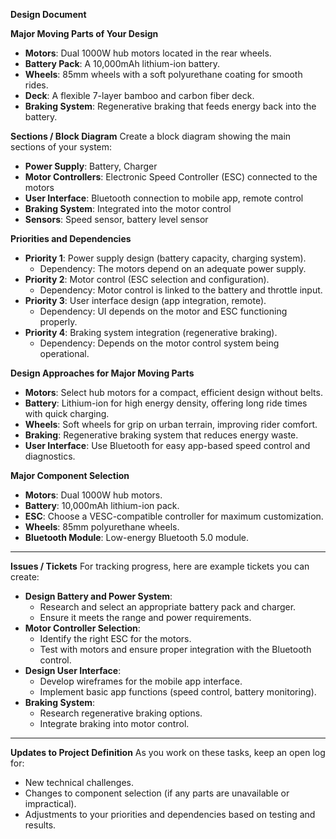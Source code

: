 **Design Document**

**Major Moving Parts of Your Design**

* **Motors**: Dual 1000W hub motors located in the rear wheels.  
* **Battery Pack**: A 10,000mAh lithium-ion battery.  
* **Wheels**: 85mm wheels with a soft polyurethane coating for smooth rides.  
* **Deck**: A flexible 7-layer bamboo and carbon fiber deck.  
* **Braking System**: Regenerative braking that feeds energy back into the battery.

**Sections / Block Diagram** Create a block diagram showing the main sections of your system:

* **Power Supply**: Battery, Charger  
* **Motor Controllers**: Electronic Speed Controller (ESC) connected to the motors  
* **User Interface**: Bluetooth connection to mobile app, remote control  
* **Braking System**: Integrated into the motor control  
* **Sensors**: Speed sensor, battery level sensor

**Priorities and Dependencies**

* **Priority 1**: Power supply design (battery capacity, charging system).  
  * Dependency: The motors depend on an adequate power supply.  
* **Priority 2**: Motor control (ESC selection and configuration).  
  * Dependency: Motor control is linked to the battery and throttle input.  
* **Priority 3**: User interface design (app integration, remote).  
  * Dependency: UI depends on the motor and ESC functioning properly.  
* **Priority 4**: Braking system integration (regenerative braking).  
  * Dependency: Depends on the motor control system being operational.

**Design Approaches for Major Moving Parts**

* **Motors**: Select hub motors for a compact, efficient design without belts.  
* **Battery**: Lithium-ion for high energy density, offering long ride times with quick charging.  
* **Wheels**: Soft wheels for grip on urban terrain, improving rider comfort.  
* **Braking**: Regenerative braking system that reduces energy waste.  
* **User Interface**: Use Bluetooth for easy app-based speed control and diagnostics.

**Major Component Selection**

* **Motors**: Dual 1000W hub motors.  
* **Battery**: 10,000mAh lithium-ion pack.  
* **ESC**: Choose a VESC-compatible controller for maximum customization.  
* **Wheels**: 85mm polyurethane wheels.  
* **Bluetooth Module**: Low-energy Bluetooth 5.0 module.

---

**Issues / Tickets** For tracking progress, here are example tickets you can create:

* **Design Battery and Power System**:  
  * Research and select an appropriate battery pack and charger.  
  * Ensure it meets the range and power requirements.  
* **Motor Controller Selection**:  
  * Identify the right ESC for the motors.  
  * Test with motors and ensure proper integration with the Bluetooth control.  
* **Design User Interface**:  
  * Develop wireframes for the mobile app interface.  
  * Implement basic app functions (speed control, battery monitoring).  
* **Braking System**:  
  * Research regenerative braking options.  
  * Integrate braking into motor control.

---

**Updates to Project Definition** As you work on these tasks, keep an open log for:

* New technical challenges.  
* Changes to component selection (if any parts are unavailable or impractical).  
* Adjustments to your priorities and dependencies based on testing and results.

